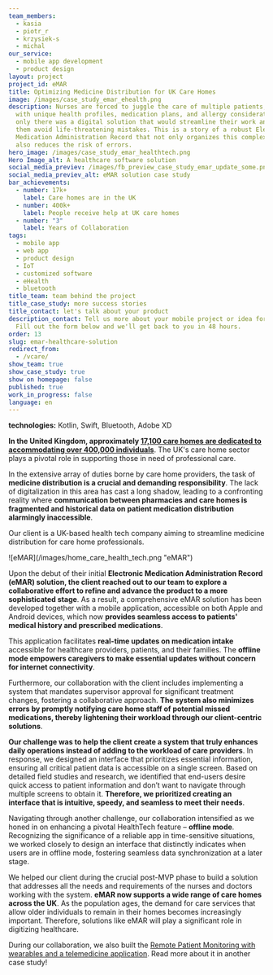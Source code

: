 ```yaml
---
team_members:
  - kasia
  - piotr_r
  - krzysiek-s
  - michal
our_service:
  - mobile app development
  - product design
layout: project
project_id: eMAR
title: Optimizing Medicine Distribution for UK Care Homes
image: /images/case_study_emar_ehealth.png
description: Nurses are forced to juggle the care of multiple patients, each
  with unique health profiles, medication plans, and allergy considerations. If
  only there was a digital solution that would streamline their work and help
  them avoid life-threatening mistakes. This is a story of a robust Electronic
  Medication Administration Record that not only organizes this complexity but
  also reduces the risk of errors.
hero_image: /images/case_study_emar_healthtech.png
Hero Image_alt: A healthcare software solution
social_media_previev: /images/fb_preview_case_study_emar_update_some.png
social_media_previev_alt: eMAR solution case study
bar_achievements:
  - number: 17k+
    label: Care homes are in the UK
  - number: 400k+
    label: People receive help at UK care homes
  - number: "3"
    label: Years of Collaboration
tags:
  - mobile app
  - web app
  - product design
  - IoT
  - customized software
  - eHealth
  - bluetooth
title_team: team behind the project
title_case_study: more success stories
title_contact: let's talk about your product
description_contact: Tell us more about your mobile project or idea for an app.
  Fill out the form below and we'll get back to you in 48 hours.
order: 13
slug: emar-healthcare-solution
redirect_from:
  - /vcare/
show_team: true
show_case_study: true
show on homepage: false
published: true
work_in_progress: false
language: en
---
```

<TitleWithIcon sectionTitle="technologies" titleIcon="/images/skills.svg" titleIconAlt="stack" />

<Gallery images='[{"src":"/images/kotlin_new_stack_logo.svg","alt":"Kotlin"},{"src":"/images/swift_icon_stack.svg","alt":"Swift"},{"src":"/images/bluetooth_stack_logo.svg","alt":"Bluetooth"},{"src":"/images/adobexdstack_logo.svg","alt":"Adobe XD"}]' />

**technologies:** Kotlin, Swift, Bluetooth, Adobe XD

<TitleWithIcon sectionTitle="problem: transforming system inefficiencies to ensure patient safety" titleIcon="/images/three_flags.svg" titleIconAlt="problem" />

**In the United Kingdom, approximately [17,100 care homes are dedicated to accommodating over 400,000 individuals](https://www.braemarfinance.co.uk/s/insights/blog/facts-figures-uk-care-home-sector-MCXEQ2ZU7QKVFOBOP272VSXJDDWQ#:~:text=The%20care%20home%20sector%20in,after%20more%20than%20400%2C000%20people.)**. The UK's care home sector plays a pivotal role in supporting those in need of professional care.

In the extensive array of duties borne by care home providers, the task of **medicine distribution is a crucial and demanding responsibility**. The lack of digitalization in this area has cast a long shadow, leading to a confronting reality where **communication between pharmacies and care homes is fragmented and historical data on patient medication distribution alarmingly inaccessible**.

<TitleWithIcon sectionTitle="solution: a system that helps control medicine distribution" titleIcon="/images/goal_title_section.png" titleIconAlt="solution" />

Our client is a UK-based health tech company aiming to streamline medicine distribution for care home professionals. 

<div className="image">![eMAR](/images/home_care_health_tech.png "eMAR")</div>

Upon the debut of their initial **Electronic Medication Administration Record (eMAR) solution, the client reached out to our team to explore a collaborative effort to refine and advance the product to a more sophisticated stage**. As a result, a comprehensive eMAR solution has been developed together with a mobile application, accessible on both Apple and Android devices, which now **provides seamless access to patients' medical history and prescribed medications**.

This application facilitates **real-time updates on medication intake** accessible for healthcare providers, patients, and their families. The **offline mode empowers caregivers to make essential updates without concern for internet connectivity**.

Furthermore, our collaboration with the client includes implementing a system that mandates supervisor approval for significant treatment changes, fostering a collaborative approach. **The system also minimizes errors by promptly notifying care home staff of potential missed medications, thereby lightening their workload through our client-centric solutions**.

<TitleWithIcon sectionTitle="challenge: making a data-heavy and multifunctional system an intuitive one" titleIcon="/images/gearwheel.svg" titleIconAlt="challenge" />

**Our challenge was to help the client create a system that truly enhances daily operations instead of adding to the workload of care providers**. In response, we designed an interface that prioritizes essential information, ensuring all critical patient data is accessible on a single screen. Based on detailed field studies and research, we identified that end-users desire quick access to patient information and don’t want to navigate through multiple screens to obtain it. **Therefore, we prioritized creating an interface that is intuitive, speedy, and seamless to meet their needs**.

Navigating through another challenge, our collaboration intensified as we honed in on enhancing a pivotal HealthTech feature – **offline mode**. Recognizing the significance of a reliable app in time-sensitive situations, we worked closely to design an interface that distinctly indicates when users are in offline mode, fostering seamless data synchronization at a later stage.

<TitleWithIcon sectionTitle="result: successful scaling and meds distribution digitalization" titleIcon="/images/results_icon_title_small.png" titleIconAlt="result" />

We helped our client during the crucial post-MVP phase to build a solution that addresses all the needs and requirements of the nurses and doctors working with the system. **eMAR now supports a wide range of care homes across the UK**. As the population ages, the demand for care services that allow older individuals to remain in their homes becomes increasingly important. Therefore, solutions like eMAR will play a significant role in digitizing healthcare.

During our collaboration, we also built the [Remote Patient Monitoring with wearables and a telemedicine application](/projects/remote-patient-monitoring/). Read more about it in another case study!